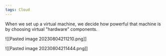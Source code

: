 ```yaml
---
tags: Cloud
---
```

When we set up a virtual machine, we decide how powerful that machine is by choosing virtual "hardware" components.

![[Pasted image 20230804211210.png]]

![[Pasted image 20230804211444.png]]
